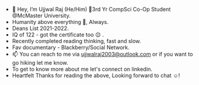 - 👋 Hey, I’m Ujjwal Raj (He/Him) 🧿3rd Yr CompSci Co-Op Student @McMaster University. 
- Humanity above everything 🧿, Always.
- Deans List 2021-2022.
-  IQ of 122 - got the certificate too 😌 .
- Recently completed reading thinking, fast and slow.
- Fav documentary - Blackberry/Social Network.
- 📫 You can reach to me via ujjwalraj2003@outlook.com or if you want to go hiking let me know.
- To get to know more about me let's connect on linkedin.
- Heartfelt Thanks for reading the above, Looking forward to chat ☺️!

<!---
UjjwalRaj18/UjjwalRaj18 is a ✨ special ✨ repository because its `README.md` (this file) appears on your GitHub profile.
You can click the Preview link to take a look at your changes.
--->
